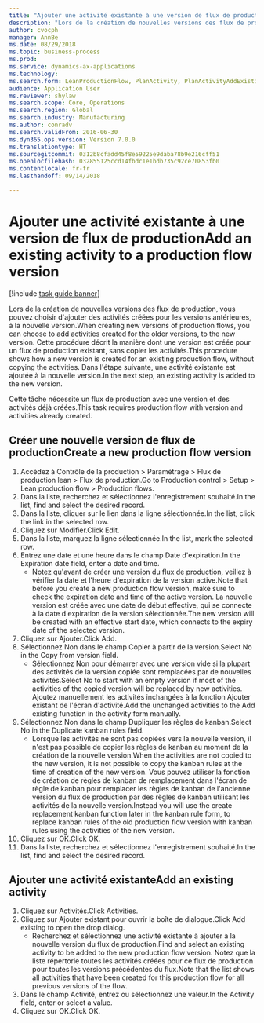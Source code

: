 ```yaml
--- 
title: "Ajouter une activité existante à une version de flux de production"
description: "Lors de la création de nouvelles versions des flux de production, vous pouvez choisir d'ajouter des activités créées pour les versions antérieures, à la nouvelle version."
author: cvocph
manager: AnnBe
ms.date: 08/29/2018
ms.topic: business-process
ms.prod: 
ms.service: dynamics-ax-applications
ms.technology: 
ms.search.form: LeanProductionFlow, PlanActivity, PlanActivityAddExisting, PlanActivityAddExistingLookup
audience: Application User
ms.reviewer: shylaw
ms.search.scope: Core, Operations
ms.search.region: Global
ms.search.industry: Manufacturing
ms.author: conradv
ms.search.validFrom: 2016-06-30
ms.dyn365.ops.version: Version 7.0.0
ms.translationtype: HT
ms.sourcegitcommit: 0312b8cfadd45f8e59225e9daba78b9e216cff51
ms.openlocfilehash: 032855125ccd14fbdc1e1bdb735c92ce70853fb0
ms.contentlocale: fr-fr
ms.lasthandoff: 09/14/2018

---
```

# <a name="add-an-existing-activity-to-a-production-flow-version"></a><span data-ttu-id="d4d90-103">Ajouter une activité existante à une version de flux de production</span><span class="sxs-lookup"><span data-stu-id="d4d90-103">Add an existing activity to a production flow version</span></span>

[!include [task guide banner](../../includes/task-guide-banner.md)]

<span data-ttu-id="d4d90-104">Lors de la création de nouvelles versions des flux de production, vous pouvez choisir d'ajouter des activités créées pour les versions antérieures, à la nouvelle version.</span><span class="sxs-lookup"><span data-stu-id="d4d90-104">When creating new versions of production flows, you can choose to add activities created for the older versions, to the new version.</span></span> <span data-ttu-id="d4d90-105">Cette procédure décrit la manière dont une version est créée pour un flux de production existant, sans copier les activités.</span><span class="sxs-lookup"><span data-stu-id="d4d90-105">This procedure shows how a new version is created for an existing production flow, without copying the activities.</span></span> <span data-ttu-id="d4d90-106">Dans l'étape suivante, une activité existante est ajoutée à la nouvelle version.</span><span class="sxs-lookup"><span data-stu-id="d4d90-106">In the next step, an existing activity is added to the new version.</span></span> 

<span data-ttu-id="d4d90-107">Cette tâche nécessite un flux de production avec une version et des activités déjà créées.</span><span class="sxs-lookup"><span data-stu-id="d4d90-107">This task requires production flow with version and activities already created.</span></span>


## <a name="create-a-new-production-flow-version"></a><span data-ttu-id="d4d90-108">Créer une nouvelle version de flux de production</span><span class="sxs-lookup"><span data-stu-id="d4d90-108">Create a new production flow version</span></span>
1. <span data-ttu-id="d4d90-109">Accédez à Contrôle de la production > Paramétrage > Flux de production lean > Flux de production.</span><span class="sxs-lookup"><span data-stu-id="d4d90-109">Go to Production control > Setup > Lean production flow > Production flows.</span></span>
2. <span data-ttu-id="d4d90-110">Dans la liste, recherchez et sélectionnez l'enregistrement souhaité.</span><span class="sxs-lookup"><span data-stu-id="d4d90-110">In the list, find and select the desired record.</span></span>
3. <span data-ttu-id="d4d90-111">Dans la liste, cliquer sur le lien dans la ligne sélectionnée.</span><span class="sxs-lookup"><span data-stu-id="d4d90-111">In the list, click the link in the selected row.</span></span>
4. <span data-ttu-id="d4d90-112">Cliquez sur Modifier.</span><span class="sxs-lookup"><span data-stu-id="d4d90-112">Click Edit.</span></span>
5. <span data-ttu-id="d4d90-113">Dans la liste, marquez la ligne sélectionnée.</span><span class="sxs-lookup"><span data-stu-id="d4d90-113">In the list, mark the selected row.</span></span>
6. <span data-ttu-id="d4d90-114">Entrez une date et une heure dans le champ Date d'expiration.</span><span class="sxs-lookup"><span data-stu-id="d4d90-114">In the Expiration date field, enter a date and time.</span></span>
    * <span data-ttu-id="d4d90-115">Notez qu'avant de créer une version du flux de production, veillez à vérifier la date et l'heure d'expiration de la version active.</span><span class="sxs-lookup"><span data-stu-id="d4d90-115">Note that before you create a new production flow version, make sure to check the expiration date and time of the active version.</span></span> <span data-ttu-id="d4d90-116">La nouvelle version est créée avec une date de début effective, qui se connecte à la date d'expiration de la version sélectionnée.</span><span class="sxs-lookup"><span data-stu-id="d4d90-116">The new version will be created with an effective start date, which connects to the expiry date of the selected version.</span></span>  
7. <span data-ttu-id="d4d90-117">Cliquez sur Ajouter.</span><span class="sxs-lookup"><span data-stu-id="d4d90-117">Click Add.</span></span>
8. <span data-ttu-id="d4d90-118">Sélectionnez Non dans le champ Copier à partir de la version.</span><span class="sxs-lookup"><span data-stu-id="d4d90-118">Select No in the Copy from version field.</span></span>
    * <span data-ttu-id="d4d90-119">Sélectionnez Non pour démarrer avec une version vide si la plupart des activités de la version copiée sont remplacées par de nouvelles activités.</span><span class="sxs-lookup"><span data-stu-id="d4d90-119">Select No to start with an empty version if most of the activities of the copied version will be replaced by new activities.</span></span> <span data-ttu-id="d4d90-120">Ajoutez manuellement les activités inchangées à la fonction Ajouter existant de l'écran d'activité.</span><span class="sxs-lookup"><span data-stu-id="d4d90-120">Add the unchanged activities to the Add existing function in the activity form manually.</span></span>  
9. <span data-ttu-id="d4d90-121">Sélectionnez Non dans le champ Dupliquer les règles de kanban.</span><span class="sxs-lookup"><span data-stu-id="d4d90-121">Select No in the Duplicate kanban rules field.</span></span>
    * <span data-ttu-id="d4d90-122">Lorsque les activités ne sont pas copiées vers la nouvelle version, il n'est pas possible de copier les règles de kanban au moment de la création de la nouvelle version.</span><span class="sxs-lookup"><span data-stu-id="d4d90-122">When the activities are not copied to the new version, it is not possible to copy the kanban rules at the time of creation of the new version.</span></span>   <span data-ttu-id="d4d90-123">Vous pouvez utiliser la fonction de création de règles de kanban de remplacement dans l'écran de règle de kanban pour remplacer les règles de kanban de l'ancienne version du flux de production par des règles de kanban utilisant les activités de la nouvelle version.</span><span class="sxs-lookup"><span data-stu-id="d4d90-123">Instead you will use the create replacement kanban function later in the kanban rule form, to replace kanban rules of the old production flow version with kanban rules using the activities of the new version.</span></span>  
10. <span data-ttu-id="d4d90-124">Cliquez sur OK.</span><span class="sxs-lookup"><span data-stu-id="d4d90-124">Click OK.</span></span>
11. <span data-ttu-id="d4d90-125">Dans la liste, recherchez et sélectionnez l'enregistrement souhaité.</span><span class="sxs-lookup"><span data-stu-id="d4d90-125">In the list, find and select the desired record.</span></span>

## <a name="add-an-existing-activity"></a><span data-ttu-id="d4d90-126">Ajouter une activité existante</span><span class="sxs-lookup"><span data-stu-id="d4d90-126">Add an existing activity</span></span>
1. <span data-ttu-id="d4d90-127">Cliquez sur Activités.</span><span class="sxs-lookup"><span data-stu-id="d4d90-127">Click Activities.</span></span>
2. <span data-ttu-id="d4d90-128">Cliquez sur Ajouter existant pour ouvrir la boîte de dialogue.</span><span class="sxs-lookup"><span data-stu-id="d4d90-128">Click Add existing to open the drop dialog.</span></span>
    * <span data-ttu-id="d4d90-129">Recherchez et sélectionnez une activité existante à ajouter à la nouvelle version du flux de production.</span><span class="sxs-lookup"><span data-stu-id="d4d90-129">Find and select an existing activity to be added to the new production flow version.</span></span>  <span data-ttu-id="d4d90-130">Notez que la liste répertorie toutes les activités créées pour ce flux de production pour toutes les versions précédentes du flux.</span><span class="sxs-lookup"><span data-stu-id="d4d90-130">Note that the list shows all activities that have been created for this production flow for all previous versions of the flow.</span></span>  
3. <span data-ttu-id="d4d90-131">Dans le champ Activité, entrez ou sélectionnez une valeur.</span><span class="sxs-lookup"><span data-stu-id="d4d90-131">In the Activity field, enter or select a value.</span></span>
4. <span data-ttu-id="d4d90-132">Cliquez sur OK.</span><span class="sxs-lookup"><span data-stu-id="d4d90-132">Click OK.</span></span>


